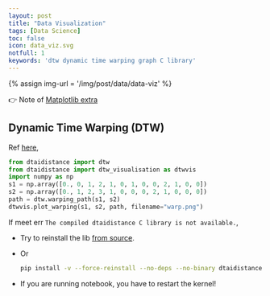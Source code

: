 ```yaml
---
layout: post
title: "Data Visualization"
tags: [Data Science]
toc: false
icon: data_viz.svg
notfull: 1
keywords: 'dtw dynamic time warping graph C library'
---
```


{% assign img-url = '/img/post/data/data-viz' %}

👉 Note of [Matplotlib extra](/python-matplotlib-tips)

## Dynamic Time Warping (DTW)

Ref [here](https://dtaidistance.readthedocs.io/en/latest/usage/dtw.html),

``` python
from dtaidistance import dtw
from dtaidistance import dtw_visualisation as dtwvis
import numpy as np
s1 = np.array([0., 0, 1, 2, 1, 0, 1, 0, 0, 2, 1, 0, 0])
s2 = np.array([0., 1, 2, 3, 1, 0, 0, 0, 2, 1, 0, 0, 0])
path = dtw.warping_path(s1, s2)
dtwvis.plot_warping(s1, s2, path, filename="warp.png")
```

If meet err `The compiled dtaidistance C library is not available.`,
- Try to reinstall the lib [from source](https://dtaidistance.readthedocs.io/en/latest/usage/installation.html#from-source).
- Or

    ``` bash
    pip install -v --force-reinstall --no-deps --no-binary dtaidistance dtaidistance
    ```
- If you are running notebook, you have to restart the kernel!

